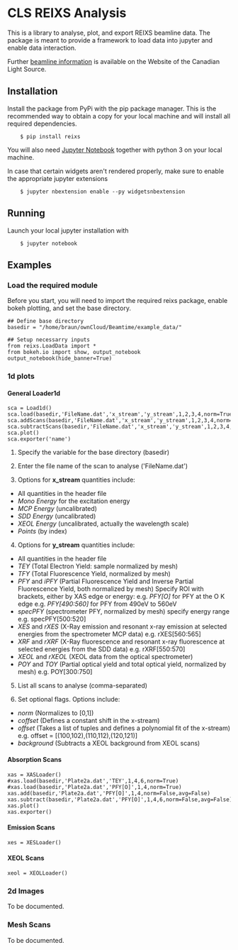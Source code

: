 # CLS REIXS Analysis

This is a library to analyse, plot, and export REIXS beamline data. The package is meant to provide a framework to load data into jupyter and enable data interaction.

Further [beamline information](https://reixs.leightsource.ca/) is available on the Website of the Canadian Light Source.

## Installation
Install the package from PyPi with the pip package manager. This is the recommended way to obtain a copy for your local machine and will install all required dependencies.
```
    $ pip install reixs
```
You will also need [Jupyter Notebook](https://github.com/jupyter) together with python 3 on your local machine.

In case that certain widgets aren't rendered properly, make sure to enable the appropriate jupyter extensions
```
    $ jupyter nbextension enable --py widgetsnbextension
```

## Running
Launch your local jupyter installation with
```
    $ jupyter notebook
```

## Examples
### Load the required module
Before you start, you will need to import the required reixs package, enable bokeh plotting, and set the base directory.

```
## Define base directory
basedir = "/home/braun/ownCloud/Beamtime/example_data/"

## Setup necessarry inputs
from reixs.LoadData import *
from bokeh.io import show, output_notebook
output_notebook(hide_banner=True)
```

### 1d plots
#### General Loader1d
```
sca = Load1d()
sca.load(basedir,'FileName.dat','x_stream','y_stream',1,2,3,4,norm=True)
sca.addScans(basedir,'FileName.dat','x_stream','y_stream',1,2,3,4,norm=False,avg=False)
sca.subtractScans(basedir,'FileName.dat','x_stream','y_stream',1,2,3,4,norm=False,avg=False)
sca.plot()
sca.exporter('name')
```

1. Specify the variable for the base directory (basedir)
2. Enter the file name of the scan to analyse ('FileName.dat')

3. Options for **x_stream** quantities include:
  * All quantities in the header file
  * *Mono Energy* for the excitation energy
  * *MCP Energy* (uncalibrated)
  * *SDD Energy* (uncalibrated)
  * *XEOL Energy* (uncalibrated, actually the wavelength scale)
  * *Points* (by index)

4. Options for **y_stream** quantities include:
  * All quantities in the header file
  * *TEY* (Total Electron Yield: sample normalized by mesh)
  * *TFY* (Total Fluorescence Yield, normalized by mesh)
  * *PFY* and *iPFY* (Partial Fluorescence Yield and Inverse Partial Fluorescence Yield, both normalized by mesh)
    Specify ROI with brackets, either by XAS edge or energy:
    e.g. *PFY[O]* for PFY at the O K edge
    e.g. *PFY[490:560]* for PFY from 490eV to 560eV
  * *specPFY* (spectrometer PFY, normalized by mesh)
    specify energy range
    e.g. specPFY[500:520]
  * *XES* and *rXES* (X-Ray emission and resonant x-ray emission at selected energies from the spectrometer MCP data)
    e.g. rXES[560:565]
  * *XRF* and *rXRF* (X-Ray fluorescence and resonant x-ray fluorescence at selected energies from the SDD data)
    e.g. rXRF[550:570]
  * *XEOL* and *rXEOL* (XEOL data from the optical spectrometer)
  * *POY* and *TOY* (Partial optical yield and total optical yield, normalized by mesh)
    e.g. POY[300:750]

5. List all scans to analyse (comma-separated)

6. Set optional flags. Options include:
  * *norm* (Normalizes to [0,1])
  * *coffset* (Defines a constant shift in the x-stream)
  * *offset* (Takes a list of tuples and defines a polynomial fit of the x-stream)
    e.g. offset = [(100,102),(110,112),(120,121)]
  * *background* (Subtracts a XEOL background from XEOL scans)

#### Absorption Scans
```
xas = XASLoader()
#xas.load(basedir,'Plate2a.dat','TEY',1,4,6,norm=True)
#xas.load(basedir,'Plate2a.dat','PFY[O]',1,4,norm=True)
xas.add(basedir,'Plate2a.dat','PFY[O]',1,4,norm=False,avg=False)
xas.subtract(basedir,'Plate2a.dat','PFY[O]',1,4,6,norm=False,avg=False)
xas.plot()
xas.exporter()
```

#### Emission Scans
```
xes = XESLoader()
```

#### XEOL Scans
```
xeol = XEOLLoader()
```
### 2d Images
To be documented.

### Mesh Scans
To be documented.